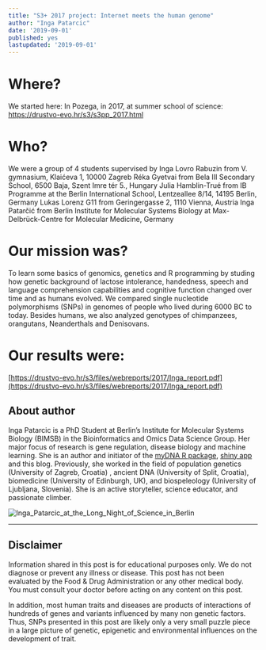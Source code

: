 ```yaml
---
title: "S3+ 2017 project: Internet meets the human genome"
author: "Inga Patarcic"
date: '2019-09-01'
published: yes
lastupdated: '2019-09-01'
---
```


 
  
#  Where? 
We started here: 
In Pozega, in 2017, at summer school of science: https://drustvo-evo.hr/s3/s3pp_2017.html

# Who?
We were a group of 4 students supervised by Inga
Lovro Rabuzin from V. gymnasium, Klaićeva 1, 10000 Zagreb
Réka Gyetvai from Bela III Secondary School, 6500 Baja, Szent Imre tér 5., Hungary
Julia Hamblin-Trué from IB Programme at the Berlin International School, Lentzeallee 8/14, 14195 Berlin, Germany
Lukas Lorenz G11 from Geringergasse 2, 1110 Vienna, Austria
Inga Patarčić from Berlin Institute for Molecular Systems Biology at Max-Delbrück-Centre for Molecular Medicine, Germany

# Our mission was?

To learn some basics of genomics, genetics and R programming by studing how genetic background of lactose intolerance, handedness, speech and language comprehension capabilities and cognitive function changed over time and as humans evolved. We compared single nucleotide polymorphisms (SNPs) in genomes of people who lived during 6000 BC to today. Besides humans, we also analyzed genotypes of chimpanzees, orangutans, Neanderthals and Denisovans. 


# Our results were:

[https://drustvo-evo.hr/s3/files/webreports/2017/Inga_report.pdf](https://drustvo-evo.hr/s3/files/webreports/2017/Inga_report.pdf)







## About author

Inga Patarcic is a PhD Student at Berlin’s Institute for Molecular Systems Biology (BIMSB) in the Bioinformatics and Omics Data Science Group. Her major focus of research is gene regulation, disease biology and machine learning.  She is an author and initiator of the [myDNA R package](https://github.com/IngaPa/myDNAS), [shiny app](https://github.com/IngaPa/myDNA_shinyApp) and this blog. Previously, she worked in the field of population genetics (University of Zagreb, Croatia) , ancient DNA (University of Split, Croatia), biomedicine (University of Edinburgh, UK), and biospeleology (University of Ljubljana, Slovenia). She is an active storyteller, science educator, and passionate climber.

![Inga_Patarcic_at_the_Long_Night_of_Science_in_Berlin](/myDNA/img/ip.jpg)

----------------------------------------------------------------------------


## __Disclaimer__

Information shared in this post is for educational purposes only. We do not diagnose or prevent any illness or disease. This post has not been evaluated by the Food & Drug Administration or any other medical body. You must consult your doctor before acting on any content on this post.

In addition, most human traits and diseases are products of interactions of hundreds of genes and variants influenced by many non genetic factors. Thus, SNPs presented in this post are likely only a very small puzzle piece in a large picture of genetic, epigenetic and environmental influences on the development of trait. 
